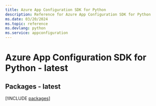 ```yaml
---
title: Azure App Configuration SDK for Python
description: Reference for Azure App Configuration SDK for Python
ms.date: 03/20/2024
ms.topic: reference
ms.devlang: python
ms.service: appconfiguration
---
```

# Azure App Configuration SDK for Python - latest
## Packages - latest
[!INCLUDE [packages](app-configuration-index.md)]